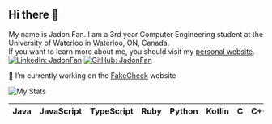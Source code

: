 ## Hi there 👋

My name is Jadon Fan. I am a 3rd year Computer Engineering student at the University of Waterloo in Waterloo, ON, Canada. <br>
If you want to learn more about me, you should visit my [personal website](www.jadonfan.com). <br>
[![LinkedIn: JadonFan](https://img.shields.io/badge/-JadonFan-blue?style=flat-square&logo=Linkedin&logoColor=white&link=https://www.linkedin.com/in/jadon-fan-414993141/)](https://www.linkedin.com/in/jadon-fan-414993141/)
[![GitHub: JadonFan](https://img.shields.io/github/followers/JadonFan?label=follow&style=social)](https://github.com/JadonFan)

🔭 I’m currently working on the [FakeCheck](https://github.com/Sapphire-Labs/Hackathon) website

![My Stats](https://github-readme-stats.vercel.app/api?username=JadonFan&show_icons=true&show_icons=true&title_color=fff&icon_color=fff&text_color=fff&bg_color=0066ff)

| Java | JavaScript | TypeScript | Ruby | Python | Kotlin | C | C++ 
|---|---|---|---|---|---|---|---|

<!--
**JadonFan/JadonFan** is a ✨ _special_ ✨ repository because its `README.md` (this file) appears on your GitHub profile.

Here are some ideas to get you started:

- 🔭 I’m currently working on ...
- 🌱 I’m currently learning ...
- 👯 I’m looking to collaborate on ...
- 🤔 I’m looking for help with ...
- 💬 Ask me about ...
- 📫 How to reach me: ...
- 😄 Pronouns: ...
- ⚡ Fun fact: ...
-->
